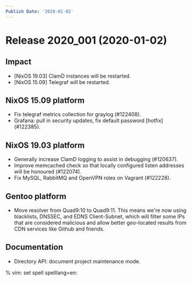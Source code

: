 ```yaml
---
Publish Date: '2020-01-02'
---
```


# Release 2020_001 (2020-01-02)

## Impact

- \[NixOS 19.03\] ClamD instances will be restarted.
- \[NixOS 15.09\] Telegraf will be restarted.

## NixOS 15.09 platform

- Fix telegraf metrics collection for graylog (#122408).
- Grafana: pull in security updates, fix default password \[hotfix\] (#122385).

## NixOS 19.03 platform

- Generally increase ClamD logging to assist in debugging (#120637).
- Improve memcached check so that locally configured listen addresses will be honoured (#122074).
- Fix MySQL, RabbitMQ and OpenVPN roles on Vagrant (#122228).

## Gentoo platform

- Move resolver from Quad9:10 to Quad9:11.
  This means we're now using blacklists, DNSSEC, and EDNS Client-Subnet,
  which will filter some IPs that are considered malicious and allow better geo-located results from CDN services like Github and friends.

## Documentation

- Directory API: document project maintenance mode.

% vim: set spell spelllang=en:
